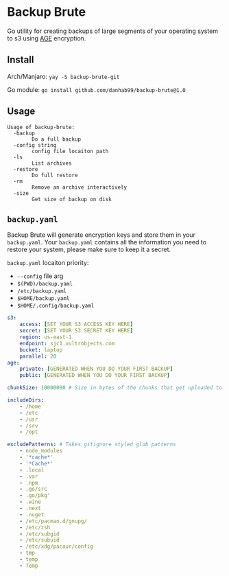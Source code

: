 # Backup Brute

Go utility for creating backups of large segments of your operating system to s3 using [AGE](https://github.com/FiloSottile/age) encryption.

## Install

Arch/Manjaro: `yay -S backup-brute-git`

Go module: `go install github.com/danhab99/backup-brute@1.0`

## Usage

```
Usage of backup-brute:
  -backup
    	Do a full backup
  -config string
    	config file locaiton path
  -ls
    	List archives
  -restore
    	Do full restore
  -rm
    	Remove an archive interactively
  -size
    	Get size of backup on disk
```

## `backup.yaml`

Backup Brute will generate encryption keys and store them in your `backup.yaml`. Your `backup.yaml` contains all the information you need to restore your system, please make sure to keep it a secret.

`backup.yaml` locaiton priority:

- `--config` file arg
- `$(PWD)/backup.yaml`
- `/etc/backup.yaml`
- `$HOME/backup.yaml`
- `$HOME/.config/backup.yaml`

```yaml
s3:
    access: [SET YOUR S3 ACCESS KEY HERE]
    secret: [SET YOUR S3 SECRET KEY HERE]
    region: us-east-1
    endpoint: sjc1.vultrobjects.com
    bucket: laptop
    parallel: 20
age:
    private: [GENERATED WHEN YOU DO YOUR FIRST BACKUP]
    public: [GENERATED WHEN YOU DO YOUR FIRST BACKUP]

chunkSize: 10000000 # Size in bytes of the chunks that get uploaded to s3

includeDirs:
    - /home
    - /etc
    - /usr
    - /srv
    - /opt

excludePatterns: # Takes gitignore styled glob patterns
    - node_modules
    - '*cache*'
    - '*Cache*'
    - .local
    - .var
    - .npm
    - .go/src
    - .go/pkg'
    - .wine
    - .next
    - .nuget
    - /etc/pacman.d/gnupg/
    - /etc/zsh
    - /etc/subgid
    - /etc/subuid
    - /etc/xdg/pacaur/config
    - tmp
    - temp
    - Temp
```
